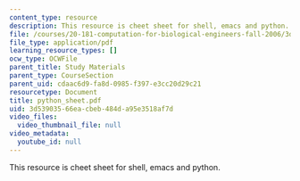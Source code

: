 ```yaml
---
content_type: resource
description: This resource is cheet sheet for shell, emacs and python.
file: /courses/20-181-computation-for-biological-engineers-fall-2006/3d53903566eacbeb484da95e3518af7d_python_sheet.pdf
file_type: application/pdf
learning_resource_types: []
ocw_type: OCWFile
parent_title: Study Materials
parent_type: CourseSection
parent_uid: cdaac6d9-fa8d-0985-f397-e3cc20d29c21
resourcetype: Document
title: python_sheet.pdf
uid: 3d539035-66ea-cbeb-484d-a95e3518af7d
video_files:
  video_thumbnail_file: null
video_metadata:
  youtube_id: null
---
```

This resource is cheet sheet for shell, emacs and python.

